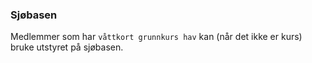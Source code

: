 ### Sjøbasen

Medlemmer som har `våttkort grunnkurs hav` kan (når det ikke er kurs) bruke
utstyret på sjøbasen.

